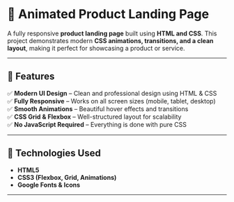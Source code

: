 # 🚀 Animated Product Landing Page

A fully responsive **product landing page** built using **HTML and CSS**. This project demonstrates modern **CSS animations, transitions, and a clean layout**, making it perfect for showcasing a product or service.



---

## 📌 Features

✅ **Modern UI Design** – Clean and professional design using HTML & CSS  
✅ **Fully Responsive** – Works on all screen sizes (mobile, tablet, desktop)  
✅ **Smooth Animations** – Beautiful hover effects and transitions  
✅ **CSS Grid & Flexbox** – Well-structured layout for scalability  
✅ **No JavaScript Required** – Everything is done with pure CSS  

---

## 🎨 Technologies Used

- **HTML5**
- **CSS3 (Flexbox, Grid, Animations)**
- **Google Fonts & Icons**

---





